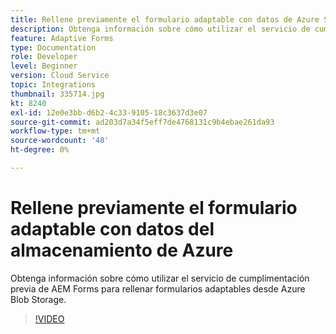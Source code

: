 ```yaml
---
title: Rellene previamente el formulario adaptable con datos de Azure Storage
description: Obtenga información sobre cómo utilizar el servicio de cumplimentación previa de AEM Forms para rellenar formularios adaptables desde Azure Blob Storage.
feature: Adaptive Forms
type: Documentation
role: Developer
level: Beginner
version: Cloud Service
topic: Integrations
thumbnail: 335714.jpg
kt: 8240
exl-id: 12e0e3bb-d6b2-4c33-9105-18c3637d3e07
source-git-commit: ad203d7a34f5eff7de4768131c9b4ebae261da93
workflow-type: tm+mt
source-wordcount: '48'
ht-degree: 0%

---
```


# Rellene previamente el formulario adaptable con datos del almacenamiento de Azure

Obtenga información sobre cómo utilizar el servicio de cumplimentación previa de AEM Forms para rellenar formularios adaptables desde Azure Blob Storage.

>[!VIDEO](https://video.tv.adobe.com/v/335714/?quality=12&learn=on)
